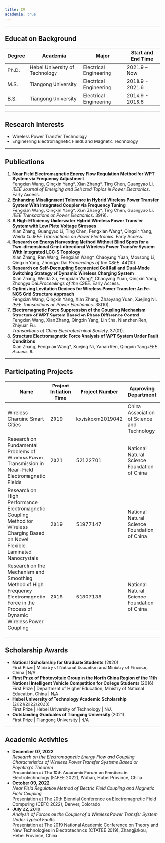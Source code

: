 ```yaml
---
title: CV
academia: true
---
```



- - -

## Education Background

| Degree | Academia                       | Major                  | Start and End Time |
| ------ | ------------------------------ | ---------------------- | ------------------ |
| Ph.D.  | Hebei University of Technology | Electrical Engineering | 2021.9 – Now       |
| M.S.   | Tiangong University            | Electrical Engineering | 2018.9 - 2021.6    |
| B.S.   | Tiangong University            | Electrical Engineering | 2014.9 - 2018.6    |

- - -

## Research Interests

* Wireless Power Transfer Technology  
* Engineering Electromagnetic Fields and Magnetic Technology  

- - -

## Publications

1. **Near Field Electromagnetic Energy Flow Regulation Method for WPT System via Frequency Adjustment**\
   Fengxian Wang, Qingxin Yang*, Xian Zhang*, Ting Chen, Guangyao Li.\
   *IEEE Journal of Emerging and Selected Topics in Power Electronics*. Early Access.  
2. **Enhancing Misalignment Tolerance in Hybrid Wireless Power Transfer System With Integrated Coupler via Frequency Tuning**\
   Fengxian Wang, Qingxin Yang*, Xian Zhang*, Ting Chen, Guangyao Li.\
   *IEEE Transactions on Power Electronics*. 39(9).  
3. **A High-Efficiency Underwater Hybrid Wireless Power Transfer System with Low Plate Voltage Stresses**\
   Xian Zhang, Guangyao Li, Ting Chen, Fengxian Wang*, Qingxin Yang, Weida Xu.*IEEE Transactions on Power Electronics*. Early Access.  
4. **Research on Energy Harvesting Method Without Blind Spots for a Two-dimensional Omni-directional Wireless Power Transfer System With Integrated LCC-S Topology**\
   Xian Zhang, Ran Wang, Fengxian Wang*, Chaoyang Yuan, Mousong Li, Qingxin Yang, Zhongyu Dai.*Proceedings of the CSEE*. 44(10).  
5. **Research on Self-Decoupling Segmented Coil Rail and Dual-Mode Switching Strategy of Dynamic Wireless Charging System**\
   Xian Zhang, Weida Xu, Fengxian Wang*, Chaoyang Yuan, Qingxin Yang, Zhongyu Dai.*Proceedings of the CSEE*. Early Access.  
6. **Optimizing Levitation Devices for Wireless Power Transfer: An Fe-NCS Grid Structure Approach**\
   Fengxian Wang, Qingxin Yang, Xian Zhang, Zhaoyang Yuan, Xuejing Ni.\
   *IEEE Transactions on Power Electronics*. 38(10).  
7. **Electromagnetic Force Suppression of the Coupling Mechanism Structure of WPT System Based on Phase Difference Control**\
   Fengxian Wang, Xian Zhang, Qingxin Yang, Lin Sha, Nianzhen Ren, Zhiyuan Fu.\
   *Transactions of China Electrotechnical Society*. 37(01).  
8. **Structure Electromagnetic Force Analysis of WPT System Under Fault Conditions**\
   Xian Zhang, Fengxian Wang*, Xuejing Ni, Yanan Ren, Qingxin Yang.*IEEE Access*. 8.  

- - -

## Participating Projects

| Name                                                                                                                                     | Project Initiation Time | Project Number   | Approving Department                         | Ranking                |
| ---------------------------------------------------------------------------------------------------------------------------------------- | ----------------------- | ---------------- | -------------------------------------------- | ---------------------- |
| Wireless Charging Smart Cities                                                                                                           | 2019                    | kxyjskpxm2019042 | China Association of Science and Technology  | First chair            |
| Research on Fundamental Problems of Wireless Power Transmission in Near-Field Electromagnetic Fields                                     | 2021                    | 52122701         | National Natural Science Foundation of China | Unranked (PhD project) |
| Research on High Performance Electromagnetic Coupling Method for Wireless Charging Based on Novel Flexible Laminated Nanocrystals        | 2019                    | 51977147         | National Natural Science Foundation of China | Fifth lead researcher  |
| Research on the Mechanism and Smoothing Method of High Frequency Electromagnetic Force in the Process of Dynamic Wireless Power Coupling | 2018                    | 51807138         | National Natural Science Foundation of China | Unranked (MSc)         |

- - -

## Scholarship Awards

* **National Scholarship for Graduate Students** (2020)\
  First Prize | Ministry of National Education and Ministry of Finance, China | N/A  
* **First Prize of Photovoltaic Group in the North China Region of the 11th National Intelligent Vehicle Competition for College Students** (2016)\
  First Prize | Department of Higher Education, Ministry of National Education, China | N/A  
* **Hebei University of Technology Academic Scholarship** (2021/2022/2023)\
  First Prize | Hebei University of Technology | N/A  
* **Outstanding Graduates of Tiangong University** (2021)\
  First Prize | Tiangong University | N/A  

- - -

## Academic Activities

* **December 07, 2022**\
  *Research on the Electromagnetic Energy Flow and Coupling Characteristics of Wireless Power Transfer Systems Based on Poynting’s Theorem*\
  Presentation at The 10th Academic Forum on Frontiers in Electrotechnology (FAFEE 2022), Wuhan, Hubei Province, China  
* **October 09, 2022**\
  *Near Field Regulation Method of Electric Field Coupling and Magnetic Field Coupling*\
  Presentation at The 20th Biennial Conference on Electromagnetic Field Computing (CEFC 2022), Denver, Colorado  
* **July 22, 2019**\
  *Analysis of Forces on the Coupler of a Wireless Power Transfer System Under Typical Faults*\
  Presentation at The 2019 National Academic Conference on Theory and New Technologies in Electrotechnics (CTATEE 2019), Zhangjiakou, Hebei Province, China